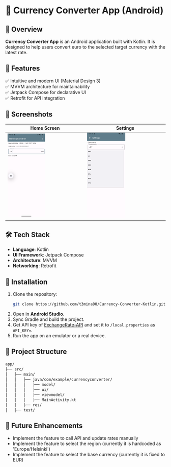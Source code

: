 # 📱 Currency Converter App (Android)

## 🚀 Overview

**Currency Converter App** is an Android application built with Kotlin. It is designed to help users convert euro to the selected target currency with the latest rate.

## 🎯 Features

✅ Intuitive and modern UI (Material Design 3)  
✅ MVVM architecture for maintainability  
✅ Jetpack Compose for declarative UI   
✅ Retrofit for API integration   
 

## 📸 Screenshots

| Home Screen | Settings |
|------------|---------|
| <img src="./screenshots/main.png" alt="Home Screen" width="50%"> | <img src="./screenshots/settings.png" alt="Home Screen" width="50%"> |

## 🛠️ Tech Stack

- **Language**: Kotlin
- **UI Framework**: Jetpack Compose
- **Architecture**: MVVM
- **Networking**: Retrofit

## 🔧 Installation

1. Clone the repository:
   ```sh
   git clone https://github.com/t3mina00/Currency-Converter-Kotlin.git
   ```
2. Open in **Android Studio**.
3. Sync Gradle and build the project.
4. Get API key of [ExchangeRate-API](https://www.exchangerate-api.com/) and set it to `/local.properties` as `API_KEY=`.
5. Run the app on an emulator or a real device.

## 📂 Project Structure

```
app/
├── src/
│   ├── main/
│   │   ├── java/com/example/currencyconverter/
│   │   │   ├── model/       
│   │   │   ├── ui/         
│   │   │   ├── viewmodel/     
│   │   │   ├── MainActivity.kt
│   │   ├── res/           
│   ├── test/                    
```

## 🚀 Future Enhancements

- Implement the feature to call API and update rates manually
- Implement the feature to select the region (currently it is hardcoded as 'Europe/Helsinki')
- Implement the feature to select the base currency (currently it is fixed to EUR)


